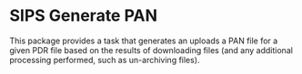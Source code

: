 # SIPS Generate PAN

This package provides a task that generates an uploads a PAN file for a given PDR file based on
the results of downloading files (and any additional processing performed, such as un-archiving
files).
